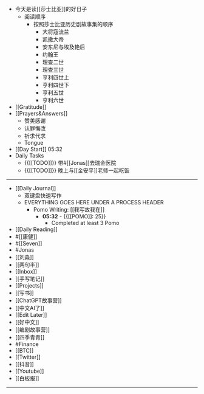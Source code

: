 - 今天是读[[莎士比亚]]的好日子
    - 阅读顺序
        - 按照莎士比亚历史剧故事集的顺序
            - 大将寇流兰
            - 凯撒大帝
            - 安东尼与埃及艳后
            - 约翰王
            - 理查二世
            - 理查三世
            - 亨利四世上
            - 亨利四世下
            - 亨利五世
            - 亨利六世
- [[Gratitude]]
- [[Prayers&Answers]]
    - 赞美感谢
    - 认罪悔改
    - 祈求代求
    - Tongue
- [[Day Start]] 05:32
- Daily Tasks
    - {{[[TODO]]}} 带#[[Jonas]]去瑞金医院
    - {{[[TODO]]}} 晚上与[[金安平]]老师一起吃饭
- ---
- [[Daily Journal]] 
    - 双键盘快速写作
    - EVERYTHING GOES HERE UNDER A PROCESS HEADER
        - Pomo Writing: [[我写故我在]]
            - **05:32** - {{[[POMO]]: 25}}
                -  Completed at least 3 Pomo
- [[Daily Reading]]
- #[[康健]]
- #[[Seven]]
- #Jonas 
- [[刘淼]]
- [[两句半]]
- [[Inbox]]
- [[手写笔记]]
- [[Projects]]
- [[写书]]
- [[ChatGPT故事营]]
- [[中文AI了]]
- [[Edit Later]]
- [[好中文]]
- [[编剧故事营]]
- [[四季青青]]
- #Finance
- [[BTC]]
- [[Twitter]]
- [[抖音]]
- [[Youtube]]
- [[白板报]]
- ---
